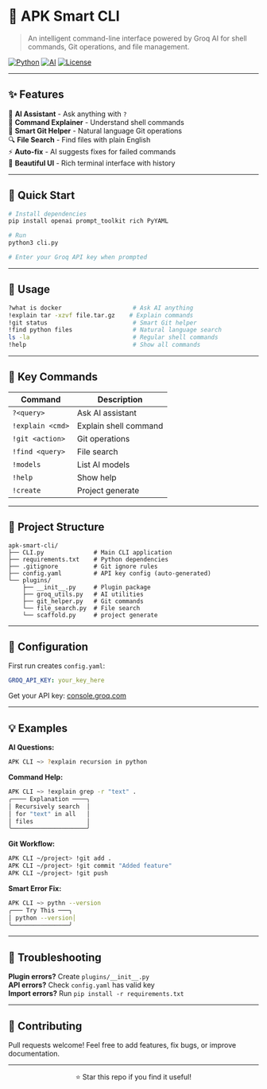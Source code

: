 # 🤖 APK Smart CLI

> An intelligent command-line interface powered by Groq AI for shell commands, Git operations, and file management.

[![Python](https://img.shields.io/badge/Python-3.8+-blue.svg)](https://www.python.org/)
[![AI](https://img.shields.io/badge/AI-Groq%20Powered-purple.svg)](https://groq.com/)
[![License](https://img.shields.io/badge/License-MIT-green.svg)](LICENSE)

---

## ✨ Features

🧠 **AI Assistant** - Ask anything with `?`  
📝 **Command Explainer** - Understand shell commands  
🔧 **Smart Git Helper** - Natural language Git operations  
🔍 **File Search** - Find files with plain English  
⚡ **Auto-fix** - AI suggests fixes for failed commands  
🎨 **Beautiful UI** - Rich terminal interface with history

---

## 🚀 Quick Start

```bash
# Install dependencies
pip install openai prompt_toolkit rich PyYAML

# Run
python3 cli.py

# Enter your Groq API key when prompted
```

---

## 📖 Usage

```bash
?what is docker                    # Ask AI anything
!explain tar -xzvf file.tar.gz    # Explain commands
!git status                        # Smart Git helper
!find python files                 # Natural language search
ls -la                             # Regular shell commands
!help                              # Show all commands
```

---

## 🎯 Key Commands

| Command | Description |
|---------|-------------|
| `?<query>` | Ask AI assistant |
| `!explain <cmd>` | Explain shell command |
| `!git <action>` | Git operations |
| `!find <query>` | File search |
| `!models` | List AI models |
| `!help` | Show help |
| `!create` | Project generate |

---

## 📁 Project Structure

```
apk-smart-cli/
├── CLI.py              # Main CLI application
├── requirements.txt    # Python dependencies
├── .gitignore          # Git ignore rules
├── config.yaml         # API key config (auto-generated)
└── plugins/
    ├── __init__.py     # Plugin package
    ├── groq_utils.py   # AI utilities
    ├── git_helper.py   # Git commands
    └── file_search.py  # File search
    └── scaffold.py     # project generate
```

---

## 🔧 Configuration

First run creates `config.yaml`:
```yaml
GROQ_API_KEY: your_key_here
```

Get your API key: [console.groq.com](https://console.groq.com)

---

## 💡 Examples

**AI Questions:**
```bash
APK CLI ~> ?explain recursion in python
```

**Command Help:**
```bash
APK CLI ~> !explain grep -r "text" .
╭──── Explanation ────╮
│ Recursively search  │
│ for "text" in all   │
│ files               │
╰─────────────────────╯
```

**Git Workflow:**
```bash
APK CLI ~/project> !git add .
APK CLI ~/project> !git commit "Added feature"
APK CLI ~/project> !git push
```

**Smart Error Fix:**
```bash
APK CLI ~> pythn --version
╭─── Try This ───╮
│ python --version│
╰────────────────╯
```

---

## 🐛 Troubleshooting

**Plugin errors?** Create `plugins/__init__.py`  
**API errors?** Check `config.yaml` has valid key  
**Import errors?** Run `pip install -r requirements.txt`

---

## 🤝 Contributing

Pull requests welcome! Feel free to add features, fix bugs, or improve documentation.

---

<div align="center">
⭐ Star this repo if you find it useful!
</div>

